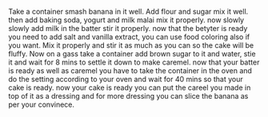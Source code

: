 Take a container smash banana in it well.
Add flour and sugar mix it well.
then add baking soda, yogurt and milk malai mix it properly.
now slowly slowly add milk in the batter stir it properly.
now that the betyter is ready you need to add salt and vanilla extract, you can use food coloring also if you want.
Mix it properly and stir it as much as you can so the cake will be fluffy.
Now on a gass take a container add brown sugar to it and water, stie it and wait for 8 mins to settle it down to make caremel.
now that your batter is ready as well as caremel you have to take the container in the oven and do the setting according to your oven and wait for 40 mins so that your cake is ready.
now your cake is ready you can put the careel you made in top of it as a dressing and for more dressing you can slice the banana as per your convinece.